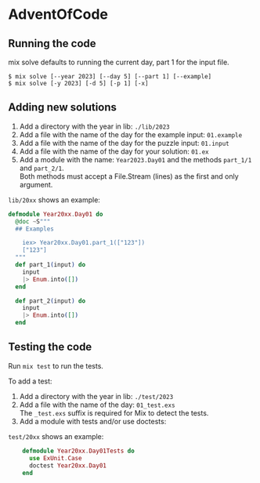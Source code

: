 # AdventOfCode

## Running the code
mix solve defaults to running the current day, part 1 for the input file.

```
$ mix solve [--year 2023] [--day 5] [--part 1] [--example]
$ mix solve [-y 2023] [-d 5] [-p 1] [-x]
```

## Adding new solutions
1. Add a directory with the year in lib: `./lib/2023`
2. Add a file with the name of the day for the example input: `01.example`
3. Add a file with the name of the day for the puzzle input: `01.input`
4. Add a file with the name of the day for your solution: `01.ex`
5. Add a module with the name: `Year2023.Day01` and the methods `part_1/1` and `part_2/1`.  
   Both methods must accept a File.Stream (lines) as the first and only argument. 

`lib/20xx` shows an example:
```elixir
defmodule Year20xx.Day01 do
  @doc ~S"""
  ## Examples

    iex> Year20xx.Day01.part_1(["123"])
    ["123"]
  """
  def part_1(input) do
    input
    |> Enum.into([])
  end

  def part_2(input) do
    input
    |> Enum.into([])
  end
```

## Testing the code
Run `mix test` to run the tests.

To add a test:

1. Add a directory with the year in lib: `./test/2023`
2. Add a file with the name of the day: `01_test.exs`  
   The `_test.exs` suffix is required for Mix to detect the tests.
3. Add a module with tests and/or use doctests:  

`test/20xx` shows an example:
```elixir
    defmodule Year20xx.Day01Tests do
      use ExUnit.Case
      doctest Year20xx.Day01
    end
```

